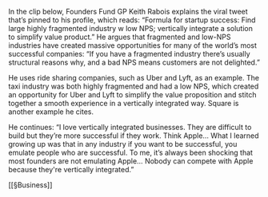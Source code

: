 In the clip below, Founders Fund GP Keith Rabois explains the viral tweet that’s pinned to his profile, which reads: “Formula for startup success: Find large highly fragmented industry w low NPS; vertically integrate a solution to simplify value product.” He argues that fragmented and low-NPS industries have created massive opportunities for many of the world’s most successful companies: “If you have a fragmented industry there’s usually structural reasons why, and a bad NPS means customers are not delighted.” 

He uses ride sharing companies, such as Uber and Lyft, as an example. The taxi industry was both highly fragmented and had a low NPS, which created an opportunity for Uber and Lyft to simplify the value proposition and stitch together a smooth experience in a vertically integrated way. Square is another example he cites. 

He continues: “I love vertically integrated businesses. They are difficult to build but they’re more successful if they work. Think Apple… What I learned growing up was that in any industry if you want to be successful, you emulate people who are successful. To me, it’s always been shocking that most founders are not emulating Apple… Nobody can compete with Apple because they're vertically integrated.”

[[§Business]]